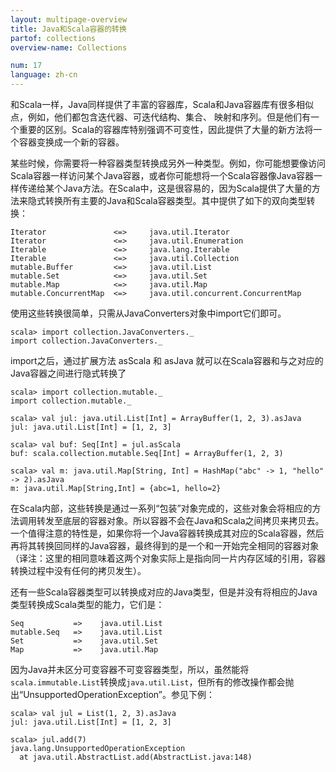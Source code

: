 ```yaml
---
layout: multipage-overview
title: Java和Scala容器的转换
partof: collections
overview-name: Collections

num: 17
language: zh-cn
---
```



和Scala一样，Java同样提供了丰富的容器库，Scala和Java容器库有很多相似点，例如，他们都包含迭代器、可迭代结构、集合、 映射和序列。但是他们有一个重要的区别。Scala的容器库特别强调不可变性，因此提供了大量的新方法将一个容器变换成一个新的容器。

某些时候，你需要将一种容器类型转换成另外一种类型。例如，你可能想要像访问Scala容器一样访问某个Java容器，或者你可能想将一个Scala容器像Java容器一样传递给某个Java方法。在Scala中，这是很容易的，因为Scala提供了大量的方法来隐式转换所有主要的Java和Scala容器类型。其中提供了如下的双向类型转换：


    Iterator               <=>     java.util.Iterator
    Iterator               <=>     java.util.Enumeration
    Iterable               <=>     java.lang.Iterable
    Iterable               <=>     java.util.Collection
    mutable.Buffer         <=>     java.util.List
    mutable.Set            <=>     java.util.Set
    mutable.Map            <=>     java.util.Map
    mutable.ConcurrentMap  <=>     java.util.concurrent.ConcurrentMap

使用这些转换很简单，只需从JavaConverters对象中import它们即可。

    scala> import collection.JavaConverters._
    import collection.JavaConverters._

import之后，通过扩展方法 asScala 和 asJava 就可以在Scala容器和与之对应的Java容器之间进行隐式转换了

    scala> import collection.mutable._
    import collection.mutable._

    scala> val jul: java.util.List[Int] = ArrayBuffer(1, 2, 3).asJava
    jul: java.util.List[Int] = [1, 2, 3]

    scala> val buf: Seq[Int] = jul.asScala
    buf: scala.collection.mutable.Seq[Int] = ArrayBuffer(1, 2, 3)

    scala> val m: java.util.Map[String, Int] = HashMap("abc" -> 1, "hello" -> 2).asJava
    m: java.util.Map[String,Int] = {abc=1, hello=2}

在Scala内部，这些转换是通过一系列“包装”对象完成的，这些对象会将相应的方法调用转发至底层的容器对象。所以容器不会在Java和Scala之间拷贝来拷贝去。一个值得注意的特性是，如果你将一个Java容器转换成其对应的Scala容器，然后再将其转换回同样的Java容器，最终得到的是一个和一开始完全相同的容器对象（译注：这里的相同意味着这两个对象实际上是指向同一片内存区域的引用，容器转换过程中没有任何的拷贝发生）。

还有一些Scala容器类型可以转换成对应的Java类型，但是并没有将相应的Java类型转换成Scala类型的能力，它们是：

    Seq           =>    java.util.List
    mutable.Seq   =>    java.util.List
    Set           =>    java.util.Set
    Map           =>    java.util.Map

因为Java并未区分可变容器不可变容器类型，所以，虽然能将`scala.immutable.List`转换成`java.util.List`，但所有的修改操作都会抛出“UnsupportedOperationException”。参见下例：

    scala> val jul = List(1, 2, 3).asJava
    jul: java.util.List[Int] = [1, 2, 3]

    scala> jul.add(7)
    java.lang.UnsupportedOperationException
      at java.util.AbstractList.add(AbstractList.java:148)
